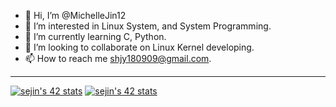 - 👋 Hi, I’m @MichelleJin12
- 👀 I’m interested in Linux System, and System Programming.
- 🌱 I’m currently learning C, Python.
- 💞️ I’m looking to collaborate on Linux Kernel developing.
- 📫 How to reach me shjy180909@gmail.com.

---

<!---
MichelleJin12/MichelleJin12 is a ✨ special ✨ repository because its `README.md` (this file) appears on your GitHub profile.
You can click the Preview link to take a look at your changes.
--->

[![sejin's 42 stats](https://badge42.herokuapp.com/api/stats/sejin?cursus=C%20Piscine)](https://github.com/JaeSeoKim/badge42)
[![sejin's 42 stats](https://badge42.herokuapp.com/api/stats/sejin?privacyEmail=true)](https://github.com/JaeSeoKim/badge42)
